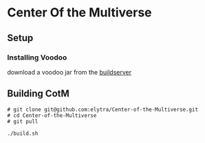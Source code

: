 # Center Of the Multiverse

## Setup

### Installing Voodoo

download a voodoo jar from the [buildserver](https://ci.elytradev.com/job/elytra/job/Voodoo/job/master/)

## Building CotM

```
# git clone git@github.com:elytra/Center-of-the-Multiverse.git
# cd Center-of-the-Multiverse
# git pull

./build.sh
```
